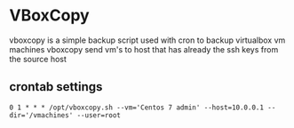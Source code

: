 # VBoxCopy
vboxcopy is a simple backup script used with cron to backup virtualbox vm machines
vboxcopy send vm's to host that has already the ssh keys from the source host

## crontab settings
```
0 1 * * * /opt/vboxcopy.sh --vm='Centos 7 admin' --host=10.0.0.1 --dir='/vmachines' --user=root
```

